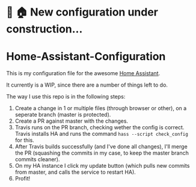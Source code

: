 # :construction: :house: New configuration under construction...

# Home-Assistant-Configuration

This is my configuration file for the awesome [Home Assistant](https://home-assistant.io).

It currently is a WIP, since there are a number of things left to do.

The way I use this repo is in the following steps:

1. Create a change in 1 or multiple files (through browser or other), on a seperate branch (master is protected).
2. Create a PR against master with the changes.
3. Travis runs on the PR branch, checking wether the config is correct. Travis installs HA and runs the command `hass --script check_config` for this.
4. After Travis builds successfully (and I've done all changes), I'll merge the PR (squashing the commits in my case, to keep the master branch commits cleaner).
5. On my HA instance I click my update button (which pulls new commits from master, and calls the service to restart HA).
6. Profit!
